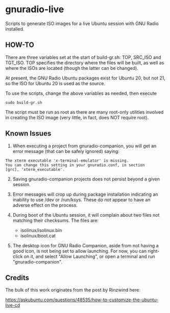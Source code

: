 # gnuradio-live

Scripts to generate ISO images for a live Ubuntu session with GNU
Radio installed.

## HOW-TO

There are three variables set at the start of build-gr.sh: TOP,
SRC_ISO and TGT_ISO.  TOP specifies the directory where the files will
be built, as well as where the ISOs are located (though the latter can
be changed).

At present, the GNU Radio Ubuntu packages exist for Ubuntu 20, but not
21, so the ISO for Ubuntu 20 is used as the source.

To use the scripts, change the above variables as needed, then execute
```
sudo build-gr.sh
```

The script must be run as root as there are many root-only utilities
involved in creating the ISO image (very little, in fact, does NOT
require root).

## Known Issues

1. When executing a project from gnuradio-companion, you will get an error message (that can be safely ignored) saying:
```
The xterm executable 'x-terminal-emulator' is missing.
You can change this setting in your gnuradio.conf, in section
[grc], 'xterm_executable'.
```

2. Saving gnuradio-companion projects does not persist beyond a given session.

3. Error messages will crop up during package installation indicating an
inability to use /dev or /run/ksys.  These do not appear to have an
adverse effect on the process.

4. During boot of the Ubuntu session, it will complain about two files
not matching their checksums.  The files are:
   - isolinux/isolinux.bin
   - isolinux/boot.cat

5. The desktop icon for GNU Radio Companion, aside from not having a good icon, is not being set to allow launching.  For now, you can right-click on it, and select "Allow Launching", or open a terminal and run "gnuradio-companion".

## Credits

The bulk of this work originates from the post by Rinzwind here:

https://askubuntu.com/questions/48535/how-to-customize-the-ubuntu-live-cd
